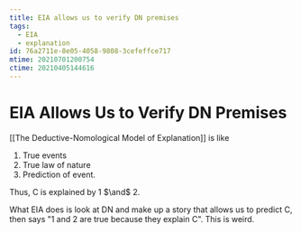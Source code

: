 ```yaml
---
title: EIA allows us to verify DN premises
tags:
  - EIA
  - explanation
id: 76a2711e-8e05-4058-9808-3cefeffce717
mtime: 20210701200754
ctime: 20210405144616
---
```


# EIA Allows Us to Verify DN Premises

[[The Deductive-Nomological Model of Explanation]] is like

1) True events
2) True law of nature
3) Prediction of event.

Thus, C is explained by 1 $\and$ 2.

What EIA does is look at DN and make up a story that allows us to predict C, then says "1 and 2 are true because they explain C". This is weird.
